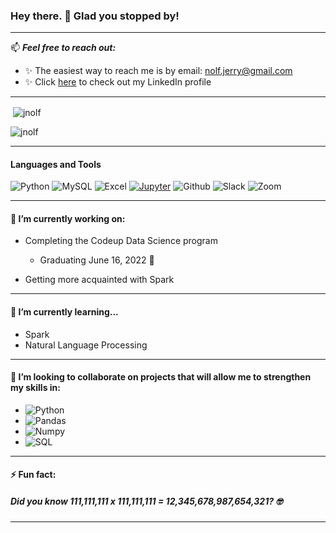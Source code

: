 ### Hey there. 👋 Glad you stopped by! 
---

📫 ***Feel free to reach out:***
- ✨ The easiest way to reach me is by email: nolf.jerry@gmail.com
- ✨ Click [here](https://www.linkedin.com/in/jerrynolf) to check out my LinkedIn profile
--- 

<p>&nbsp;<img align="center" src="https://github-readme-stats.vercel.app/api?username=jnolf&show_icons=true&locale=en" alt="jnolf" /></p>

<p align="left"> <img src="https://komarev.com/ghpvc/?username=jnolf&label=Profile%20views&color=0e75b6&style=flat" alt="jnolf" /> </p>

---  

#### Languages and Tools
![Python](https://img.shields.io/badge/Python-3776AB?style=for-the-badge&logo=python&logoColor=white)
![MySQL](https://img.shields.io/badge/MySQL-00000F?style=for-the-badge&logo=mysql&logoColor=white)
![Excel](https://img.shields.io/badge/Microsoft_Excel-217346?style=for-the-badge&logo=microsoft-excel&logoColor=white)
[![Jupyter](https://img.shields.io/badge/interactive_notebook-Jupyter-orange?style=for-the-badge&logo=Jupyter)](https://jupyter.org/try)
![Github](https://img.shields.io/badge/GitHub-100000?style=for-the-badge&logo=github&logoColor=white)
![Slack](https://img.shields.io/badge/Slack-4A154B?style=for-the-badge&logo=slack&logoColor=white)
![Zoom](https://img.shields.io/badge/Zoom-2D8CFF?style=for-the-badge&logo=zoom&logoColor=white)

--- 

#### 🔭 I’m currently working on:
- Completing the Codeup Data Science program
   -  Graduating June 16, 2022  🙌

- Getting more acquainted with Spark 

---

#### 🌱 I’m currently learning...
- Spark
- Natural Language Processing

---

#### 👯 I’m looking to collaborate on projects that will allow me to strengthen my skills in: 
- ![Python](https://img.shields.io/badge/Language-Python-yellow)
- ![Pandas](https://img.shields.io/badge/Python_Library-Pandas-blue)
- ![Numpy](https://img.shields.io/badge/Python_Library-Numpy-purple)
- ![SQL](https://img.shields.io/badge/Language-SQL-red)

---

#### ⚡ Fun fact:
##### Did you know 111,111,111 x 111,111,111 = 12,345,678,987,654,321? 🤓
   
---
